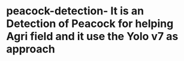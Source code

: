 # peacock-detection- It is an Detection of Peacock for helping Agri field and it use the Yolo v7 as approach

